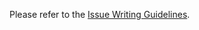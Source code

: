 Please refer to the [Issue Writing Guidelines](https://docs.google.com/document/d/1gHGYpXFvqx1YbpBarIYPg4TVyD-20FOA_z8IywmOFRo/).
